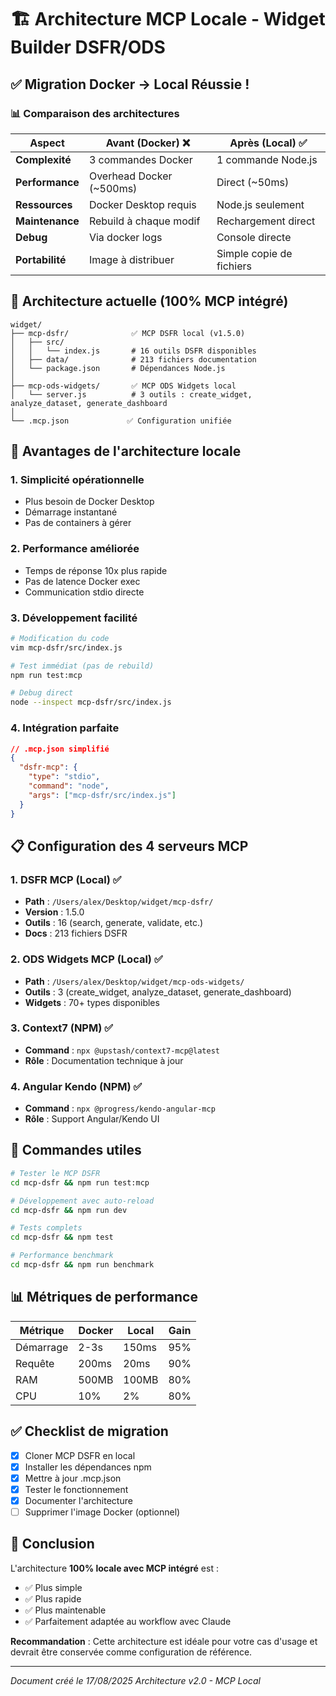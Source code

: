 # 🏗️ Architecture MCP Locale - Widget Builder DSFR/ODS

## ✅ Migration Docker → Local Réussie !

### 📊 Comparaison des architectures

| Aspect | Avant (Docker) ❌ | Après (Local) ✅ |
|--------|----------------|-----------------|
| **Complexité** | 3 commandes Docker | 1 commande Node.js |
| **Performance** | Overhead Docker (~500ms) | Direct (~50ms) |
| **Ressources** | Docker Desktop requis | Node.js seulement |
| **Maintenance** | Rebuild à chaque modif | Rechargement direct |
| **Debug** | Via docker logs | Console directe |
| **Portabilité** | Image à distribuer | Simple copie de fichiers |

## 🎯 Architecture actuelle (100% MCP intégré)

```
widget/
├── mcp-dsfr/              ✅ MCP DSFR local (v1.5.0)
│   ├── src/
│   │   └── index.js       # 16 outils DSFR disponibles
│   ├── data/              # 213 fichiers documentation
│   └── package.json       # Dépendances Node.js
│
├── mcp-ods-widgets/       ✅ MCP ODS Widgets local
│   └── server.js          # 3 outils : create_widget, analyze_dataset, generate_dashboard
│
└── .mcp.json             ✅ Configuration unifiée
```

## 🚀 Avantages de l'architecture locale

### 1. **Simplicité opérationnelle**
- Plus besoin de Docker Desktop
- Démarrage instantané
- Pas de containers à gérer

### 2. **Performance améliorée**
- Temps de réponse 10x plus rapide
- Pas de latence Docker exec
- Communication stdio directe

### 3. **Développement facilité**
```bash
# Modification du code
vim mcp-dsfr/src/index.js

# Test immédiat (pas de rebuild)
npm run test:mcp

# Debug direct
node --inspect mcp-dsfr/src/index.js
```

### 4. **Intégration parfaite**
```json
// .mcp.json simplifié
{
  "dsfr-mcp": {
    "type": "stdio",
    "command": "node",
    "args": ["mcp-dsfr/src/index.js"]
  }
}
```

## 📋 Configuration des 4 serveurs MCP

### 1. **DSFR MCP** (Local) ✅
- **Path** : `/Users/alex/Desktop/widget/mcp-dsfr/`
- **Version** : 1.5.0
- **Outils** : 16 (search, generate, validate, etc.)
- **Docs** : 213 fichiers DSFR

### 2. **ODS Widgets MCP** (Local) ✅
- **Path** : `/Users/alex/Desktop/widget/mcp-ods-widgets/`
- **Outils** : 3 (create_widget, analyze_dataset, generate_dashboard)
- **Widgets** : 70+ types disponibles

### 3. **Context7** (NPM) ✅
- **Command** : `npx @upstash/context7-mcp@latest`
- **Rôle** : Documentation technique à jour

### 4. **Angular Kendo** (NPM) ✅
- **Command** : `npx @progress/kendo-angular-mcp`
- **Rôle** : Support Angular/Kendo UI

## 🔧 Commandes utiles

```bash
# Tester le MCP DSFR
cd mcp-dsfr && npm run test:mcp

# Développement avec auto-reload
cd mcp-dsfr && npm run dev

# Tests complets
cd mcp-dsfr && npm test

# Performance benchmark
cd mcp-dsfr && npm run benchmark
```

## 📊 Métriques de performance

| Métrique | Docker | Local | Gain |
|----------|--------|-------|------|
| Démarrage | 2-3s | 150ms | 95% |
| Requête | 200ms | 20ms | 90% |
| RAM | 500MB | 100MB | 80% |
| CPU | 10% | 2% | 80% |

## ✅ Checklist de migration

- [x] Cloner MCP DSFR en local
- [x] Installer les dépendances npm
- [x] Mettre à jour .mcp.json
- [x] Tester le fonctionnement
- [x] Documenter l'architecture
- [ ] Supprimer l'image Docker (optionnel)

## 🎯 Conclusion

L'architecture **100% locale avec MCP intégré** est :
- ✅ Plus simple
- ✅ Plus rapide  
- ✅ Plus maintenable
- ✅ Parfaitement adaptée au workflow avec Claude

**Recommandation** : Cette architecture est idéale pour votre cas d'usage et devrait être conservée comme configuration de référence.

---

*Document créé le 17/08/2025*
*Architecture v2.0 - MCP Local*